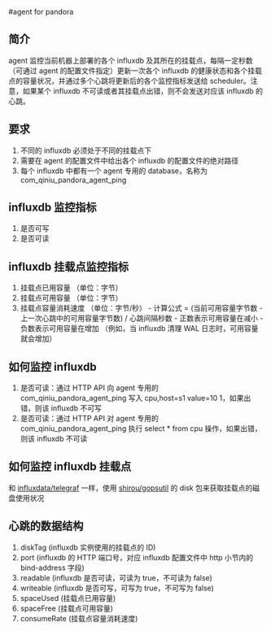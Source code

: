 #agent for pandora

## 简介
agent 监控当前机器上部署的各个 influxdb 及其所在的挂载点，每隔一定秒数（可通过 agent 的配置文件指定）更新一次各个 influxdb 的健康状态和各个挂载点的容量状况，并通过多个心跳将更新后的各个监控指标发送给 scheduler。注意，如果某个 influxdb 不可读或者其挂载点出错，则不会发送对应该 influxdb 的心跳。

## 要求
1. 不同的 influxdb 必须处于不同的挂载点下
2. 需要在 agent 的配置文件中给出各个 influxdb 的配置文件的绝对路径
3. 每个 influxdb 中都有一个 agent 专用的 database，名称为 com_qiniu_pandora_agent_ping

## influxdb 监控指标
1. 是否可写
3. 是否可读

## influxdb 挂载点监控指标
1. 挂载点已用容量 （单位：字节）
2. 挂载点可用容量 （单位：字节）
3. 挂载点容量消耗速度 （单位：字节/秒）
        - 计算公式 = (当前可用容量字节数 - 上一次心跳中的可用容量字节数) / 心跳间隔秒数
        - 正数表示可用容量在减小
        - 负数表示可用容量在增加 （例如，当 influxdb 清理 WAL 日志时，可用容量就会增加）

## 如何监控 influxdb
1. 是否可读：通过 HTTP API 向 agent 专用的 com_qiniu_pandora_agent_ping 写入 cpu,host=s1 value=10 1，如果出错，则该 influxdb 不可写
2. 是否可读：通过 HTTP API 对 agent 专用的 com_qiniu_pandora_agent_ping 执行 select * from cpu 操作，如果出错，则该 influxdb 不可读

## 如何监控 influxdb 挂载点
和 [influxdata/telegraf](https://github.com/influxdata/telegraf) 一样，使用 [shirou/gopsutil](https://github.com/shirou/gopsutil) 的 disk 包来获取挂载点的磁盘使用状况

## 心跳的数据结构
1. diskTag (influxdb 实例使用的挂载点的 ID)
2. port (influxdb 的 HTTP 端口号，对应 influxdb 配置文件中 http 小节内的 bind-address 字段)
3. readable (influxdb 是否可读，可读为 true，不可读为 false)
4. writeable (influxdb 是否可写，可写为 true，不可写为 false)
5. spaceUsed (挂载点已用容量)
6. spaceFree (挂载点可用容量)
7. consumeRate (挂载点容量消耗速度)

